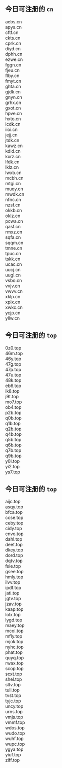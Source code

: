 
## 今日可注册的 `cn`
>
aebs.cn   
apys.cn   
cftf.cn   
ckts.cn   
cprk.cn   
diyd.cn   
dphh.cn   
ezwe.cn   
fggn.cn   
fjeu.cn   
flby.cn   
fmyt.cn   
ghta.cn   
gjdk.cn   
gnyn.cn   
grhx.cn   
gxot.cn   
hpve.cn   
hxto.cn   
icdk.cn   
iioi.cn   
jejj.cn   
jtdk.cn   
kawz.cn   
kdid.cn   
kxrz.cn   
lfdk.cn   
lklz.cn   
lwxb.cn   
mcbh.cn   
mtgi.cn   
muoy.cn   
mwdk.cn   
nfnc.cn   
nzsf.cn   
okkb.cn   
oklz.cn   
pcwa.cn   
qasf.cn   
rmxz.cn   
sqfa.cn   
sqqm.cn   
tmne.cn   
tpuc.cn   
tskk.cn   
ucac.cn   
uucj.cn   
uugl.cn   
vsbo.cn   
vvjv.cn   
vwvv.cn   
xklp.cn   
xplx.cn   
xwkc.cn   
ycjp.cn   
yllw.cn   


## 今日可注册的 `top`
>
0z0.top   
46m.top   
46y.top   
47g.top   
47p.top   
47u.top   
48k.top   
eb6.top   
ik8.top   
j9t.top   
mo7.top   
ob4.top   
p2b.top   
q0b.top   
q1b.top   
q2b.top   
q4b.top   
q5b.top   
q6b.top   
q7b.top   
q9b.top   
y0i.top   
yi2.top   
ys7.top   


## 今日可注册的 `top`
>
aijc.top   
asqy.top   
bfca.top   
ccse.top   
ceby.top   
cidy.top   
cnvo.top   
dahl.top   
deet.top   
dkey.top   
dord.top   
dqtv.top   
fsie.top   
gsee.top   
hmly.top   
ilvv.top   
ipdf.top   
jati.top   
jgtv.top   
jzav.top   
kaap.top   
lolx.top   
lygd.top   
maey.top   
mcoi.top   
mfly.top   
mjok.top   
nyhc.top   
phat.top   
quyq.top   
rwax.top   
scop.top   
scxt.top   
shel.top   
sltv.top   
tull.top   
tvst.top   
tyjc.top   
uncy.top   
urns.top   
vmjs.top   
vmmf.top   
wdos.top   
wudo.top   
wuhf.top   
wupc.top   
ygya.top   
yiuf.top   
ziff.top   

